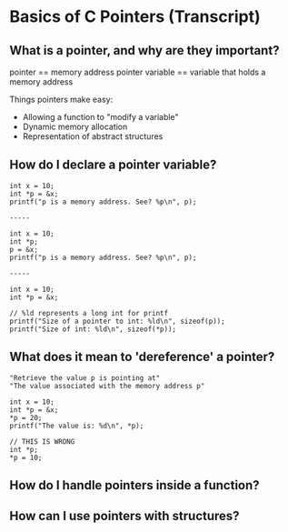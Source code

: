 Basics of C Pointers (Transcript)
=================================


What is a pointer, and why are they important?
----------------------------------------------

pointer == memory address
pointer variable == variable that holds a memory address

Things pointers make easy:

* Allowing a function to "modify a variable"
* Dynamic memory allocation
* Representation of abstract structures

How do I declare a pointer variable?
---------------------------

    int x = 10;
    int *p = &x;
    printf("p is a memory address. See? %p\n", p);

    -----

    int x = 10;
    int *p;
    p = &x;
    printf("p is a memory address. See? %p\n", p);

    -----

    int x = 10;
    int *p = &x;

    // %ld represents a long int for printf
    printf("Size of a pointer to int: %ld\n", sizeof(p));
    printf("Size of int: %ld\n", sizeof(*p));


What does it mean to 'dereference' a pointer?
---------------------------------------------

    "Retrieve the value p is pointing at"
    "The value associated with the memory address p"

    int x = 10;
    int *p = &x;
    *p = 20;
    printf("The value is: %d\n", *p);

    // THIS IS WRONG
    int *p;
    *p = 10;


How do I handle pointers inside a function?
-------------------------------------------


How can I use pointers with structures?
---------------------------------------
